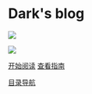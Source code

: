 # Dark's blog

<!-- 修改前 -->
![](.idea/image/moonlightBackGround.png)

<!-- 修改后 -->
![](/image/moonlightBackGround.png)

<!-- 导航按钮 -->
[开始阅读](home.md)
[查看指南](_sidebar.md)

<!-- 修改后 -->
[目录导航](home.md#主要内容)